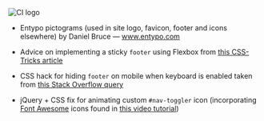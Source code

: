 ![CI logo](https://codeinstitute.s3.amazonaws.com/fullstack/ci_logo_small.png)

* Entypo pictograms (used in site logo, favicon, footer and icons elsewhere) by Daniel Bruce — www.entypo.com

* Advice on implementing a sticky `footer` using Flexbox from [this CSS-Tricks article](https://css-tricks.com/couple-takes-sticky-footer/)

* CSS hack for hiding `footer` on mobile when keyboard is enabled taken from [this Stack Overflow query](https://stackoverflow.com/questions/22627646/how-to-prevent-mobile-keyboard-from-rising-footer-over-the-text-fields)

* jQuery + CSS fix for animating custom `#nav-toggler` icon (incorporating [Font Awesome](https://fontawesome.com) icons found in [this video tutorial](https://www.youtube.com/watch?v=g7v4BB9IMRw))